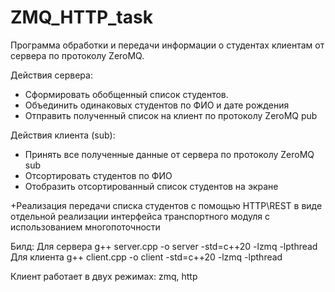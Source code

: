 # ZMQ_HTTP_task
Программа обработки и передачи информации о студентах клиентам от сервера по протоколу ZeroMQ.

Действия сервера:
 - Сформировать обобщенный список студентов. 
 - Объединить одинаковых студентов по ФИО и дате рождения
 - Отправить полученный список на клиент по протоколу ZeroMQ pub
 
Действия клиента (sub):
 - Принять все полученные данные от сервера по протоколу ZeroMQ sub
 - Отсортировать студентов по ФИО
 - Отобразить отсортированный список студентов на экране

+Реализация передачи списка студентов с помощью HTTP\REST в виде отдельной реализации интерфейса транспортного модуля с использованием многопоточности

Билд:
Для сервера
g++ server.cpp -o server -std=c++20 -lzmq -lpthread
Для клиента
g++ client.cpp -o client -std=c++20 -lzmq -lpthread

Клиент работает в двух режимах: zmq, http
